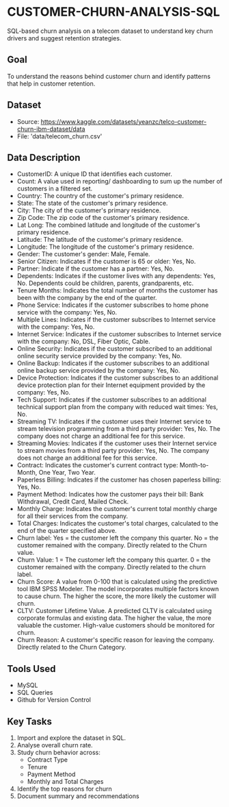 # CUSTOMER-CHURN-ANALYSIS-SQL
SQL-based churn analysis on a telecom dataset to understand key churn drivers and suggest retention strategies.

## Goal
To understand the reasons behind customer churn and identify patterns that help in customer retention.

## Dataset
- Source: https://www.kaggle.com/datasets/yeanzc/telco-customer-churn-ibm-dataset/data
- File: 'data/telecom_churn.csv'

## Data Description
- CustomerID: A unique ID that identifies each customer.
- Count: A value used in reporting/ dashboarding to sum up the number of customers in a filtered set.
- Country: The country of the customer's primary residence.
- State: The state of the customer's primary residence.
- City: The city of the customer's primary residence.
- Zip Code: The zip code of the customer's primary residence.
- Lat Long: The combined latitude and longitude of the customer's primary residence.
- Latitude: The latitude of the customer's primary residence.
- Longitude: The longitude of the customer's primary residence.
- Gender: The customer's gender: Male, Female.
- Senior Citizen: Indicates if the customer is 65 or older: Yes, No.
- Partner: Indicate if the customer has a partner: Yes, No.
- Dependents: Indicates if the customer lives with any dependents: Yes, No. Dependents could be children, parents, grandparents, etc.
- Tenure Months: Indicates the total number of months the customer has been with the company by the end of the quarter.
- Phone Service: Indicates if the customer subscribes to home phone service with the company: Yes, No.
- Multiple Lines: Indicates if the customer subscribes to Internet service with the company: Yes, No.
- Internet Service: Indicates if the customer subscribes to Internet service with the company: No, DSL, Fiber Optic, Cable.
- Online Security: Indicates if the customer subscribed to an additional online security service provided by the company: Yes, No.
- Online Backup: Indicates if the customer subscribes to an additional online backup service provided by the company: Yes, No.
- Device Protection: Indicates if the customer subscribes to an additional device protection plan for their Internet equipment provided by the company: Yes, No.
- Tech Support: Indicates if the customer subscribes to an additional technical support plan from the company with reduced wait times: Yes, No.
- Streaming TV: Indicates if the customer uses their Internet service to stream television programming from a third party provider: Yes, No. The company does not charge an additional fee for this service.
- Streaming Movies: Indicates if the customer uses their Internet service to stream movies from a third party provider: Yes, No. The company does not charge an additional fee for this service.
- Contract: Indicates the customer's current contract type: Month-to-Month, One Year, Two Year.
- Paperless Billing: Indicates if the customer has chosen paperless billing: Yes, No.
- Payment Method: Indicates how the customer pays their bill: Bank Withdrawal, Credit Card, Mailed Check.
- Monthly Charge: Indicates the customer's current total monthly charge for all their services from the company.
- Total Charges: Indicates the customer's total charges, calculated to the end of the quarter specified above.
- Churn label: Yes = the customer left the company this quarter. No = the customer remained with the company. Directly related to the Churn value.
- Churn Value: 1 = The customer left the company this quarter. 0 = the customer remained with the company. Directly related to the churn label.
- Churn Score: A value from 0-100 that is calculated using the predictive tool IBM SPSS Modeler. The model incorporates multiple factors known to cause churn. The higher the score, the more likely the customer will churn.
- CLTV: Customer Lifetime Value. A predicted CLTV is calculated using corporate formulas and existing data. The higher the value, the more valuable the customer. High-value customers should be monitored for churn.
- Churn Reason: A customer's specific reason for leaving the company. Directly related to the Churn Category.

## Tools Used
- MySQL
- SQL Queries
- Github for Version Control

## Key Tasks
1. Import and explore the dataset in SQL.
2. Analyse overall churn rate.
3. Study churn behavior across:
   - Contract Type
   - Tenure
   - Payment Method
   - Monthly and Total Charges
4. Identify the top reasons for churn
5. Document summary and recommendations
